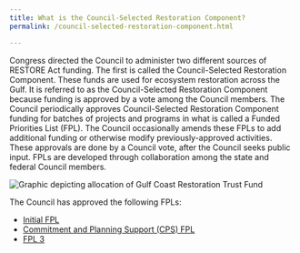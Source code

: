 ```yaml
---
title: What is the Council-Selected Restoration Component?
permalink: /council-selected-restoration-component.html

---
```

Congress directed the Council to administer two different sources of RESTORE Act funding. The first is called the Council-Selected Restoration Component. These funds are used for ecosystem restoration across the Gulf. It is referred to as the Council-Selected Restoration Component because funding is approved by a vote among the Council members. The Council periodically approves Council-Selected Restoration Component funding for batches of projects and programs in what is called a Funded Priorities List (FPL). The Council occasionally amends these FPLs to add additional funding or otherwise modify previously-approved activities. These approvals are done by a Council vote, after the Council seeks public input. FPLs are developed through collaboration among the state and federal Council members.

![Graphic depicting allocation of Gulf Coast Restoration Trust Fund](/sites/default/files/styles/full_width/public/2025-03/Buckets%20Graphic.png?itok=hHADC6k0)

The Council has approved the following FPLs:

*   [Initial FPL](/council-selected-restoration-component/inital-funded-priorities-list)
*   [Commitment and Planning Support (CPS) FPL](/council-selected-restoration-component/cps-fpl)
*   [FPL 3](/council-selected-restoration-component/fpl-3)